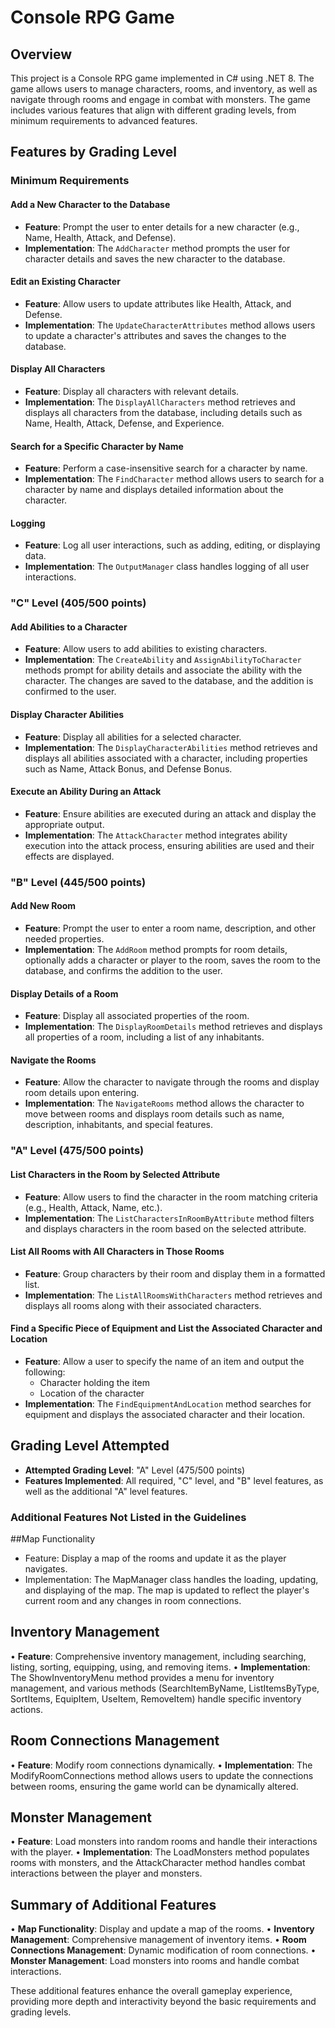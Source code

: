# Console RPG Game

## Overview

This project is a Console RPG game implemented in C# using .NET 8. The game allows users to manage characters, rooms, and inventory, as well as navigate through rooms and engage in combat with monsters. The game includes various features that align with different grading levels, from minimum requirements to advanced features.

## Features by Grading Level

### Minimum Requirements

#### Add a New Character to the Database
- **Feature**: Prompt the user to enter details for a new character (e.g., Name, Health, Attack, and Defense).
- **Implementation**: The `AddCharacter` method prompts the user for character details and saves the new character to the database.

#### Edit an Existing Character
- **Feature**: Allow users to update attributes like Health, Attack, and Defense.
- **Implementation**: The `UpdateCharacterAttributes` method allows users to update a character's attributes and saves the changes to the database.

#### Display All Characters
- **Feature**: Display all characters with relevant details.
- **Implementation**: The `DisplayAllCharacters` method retrieves and displays all characters from the database, including details such as Name, Health, Attack, Defense, and Experience.

#### Search for a Specific Character by Name
- **Feature**: Perform a case-insensitive search for a character by name.
- **Implementation**: The `FindCharacter` method allows users to search for a character by name and displays detailed information about the character.

#### Logging
- **Feature**: Log all user interactions, such as adding, editing, or displaying data.
- **Implementation**: The `OutputManager` class handles logging of all user interactions.

### "C" Level (405/500 points)

#### Add Abilities to a Character
- **Feature**: Allow users to add abilities to existing characters.
- **Implementation**: The `CreateAbility` and `AssignAbilityToCharacter` methods prompt for ability details and associate the ability with the character. The changes are saved to the database, and the addition is confirmed to the user.

#### Display Character Abilities
- **Feature**: Display all abilities for a selected character.
- **Implementation**: The `DisplayCharacterAbilities` method retrieves and displays all abilities associated with a character, including properties such as Name, Attack Bonus, and Defense Bonus.

#### Execute an Ability During an Attack
- **Feature**: Ensure abilities are executed during an attack and display the appropriate output.
- **Implementation**: The `AttackCharacter` method integrates ability execution into the attack process, ensuring abilities are used and their effects are displayed.

### "B" Level (445/500 points)

#### Add New Room
- **Feature**: Prompt the user to enter a room name, description, and other needed properties.
- **Implementation**: The `AddRoom` method prompts for room details, optionally adds a character or player to the room, saves the room to the database, and confirms the addition to the user.

#### Display Details of a Room
- **Feature**: Display all associated properties of the room.
- **Implementation**: The `DisplayRoomDetails` method retrieves and displays all properties of a room, including a list of any inhabitants.

#### Navigate the Rooms
- **Feature**: Allow the character to navigate through the rooms and display room details upon entering.
- **Implementation**: The `NavigateRooms` method allows the character to move between rooms and displays room details such as name, description, inhabitants, and special features.

### "A" Level (475/500 points)

#### List Characters in the Room by Selected Attribute
- **Feature**: Allow users to find the character in the room matching criteria (e.g., Health, Attack, Name, etc.).
- **Implementation**: The `ListCharactersInRoomByAttribute` method filters and displays characters in the room based on the selected attribute.

#### List All Rooms with All Characters in Those Rooms
- **Feature**: Group characters by their room and display them in a formatted list.
- **Implementation**: The `ListAllRoomsWithCharacters` method retrieves and displays all rooms along with their associated characters.

#### Find a Specific Piece of Equipment and List the Associated Character and Location
- **Feature**: Allow a user to specify the name of an item and output the following:
  - Character holding the item
  - Location of the character
- **Implementation**: The `FindEquipmentAndLocation` method searches for equipment and displays the associated character and their location.

## Grading Level Attempted
- **Attempted Grading Level**: "A" Level (475/500 points)
- **Features Implemented**: All required, "C" level, and "B" level features, as well as the additional "A" level features.


### Additional Features Not Listed in the Guidelines

##Map Functionality
- Feature: Display a map of the rooms and update it as the player navigates.
-	Implementation: The MapManager class handles the loading, updating, and displaying of the map. The map is updated to reflect the player's current room and any changes in room connections.

## Inventory Management
•	**Feature**: Comprehensive inventory management, including searching, listing, sorting, equipping, using, and removing items.
•	**Implementation**: The ShowInventoryMenu method provides a menu for inventory management, and various methods (SearchItemByName, ListItemsByType, SortItems, EquipItem, UseItem, RemoveItem) handle specific inventory actions.

## Room Connections Management
•	**Feature**: Modify room connections dynamically.
•	**Implementation**: The ModifyRoomConnections method allows users to update the connections between rooms, ensuring the game world can be dynamically altered.

## Monster Management
•	**Feature**: Load monsters into random rooms and handle their interactions with the player.
•	**Implementation**: The LoadMonsters method populates rooms with monsters, and the AttackCharacter method handles combat interactions between the player and monsters.

## Summary of Additional Features
•	**Map Functionality**: Display and update a map of the rooms.
•	**Inventory Management**: Comprehensive management of inventory items.
•	**Room Connections Management**: Dynamic modification of room connections.
•	**Monster Management**: Load monsters into rooms and handle combat interactions.

These additional features enhance the overall gameplay experience, providing more depth and interactivity beyond the basic requirements and grading levels.
